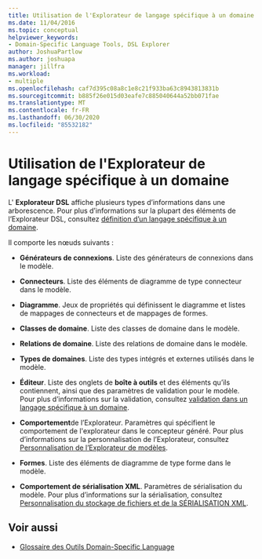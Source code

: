 ```yaml
---
title: Utilisation de l'Explorateur de langage spécifique à un domaine
ms.date: 11/04/2016
ms.topic: conceptual
helpviewer_keywords:
- Domain-Specific Language Tools, DSL Explorer
author: JoshuaPartlow
ms.author: joshuapa
manager: jillfra
ms.workload:
- multiple
ms.openlocfilehash: caf7d395c08a8c1e8c21f933ba63c8943813831b
ms.sourcegitcommit: b885f26e015d03eafe7c885040644a52bb071fae
ms.translationtype: MT
ms.contentlocale: fr-FR
ms.lasthandoff: 06/30/2020
ms.locfileid: "85532182"
---
```

# <a name="working-with-the-domain-specific-language-explorer"></a>Utilisation de l'Explorateur de langage spécifique à un domaine
L' **Explorateur DSL** affiche plusieurs types d’informations dans une arborescence. Pour plus d’informations sur la plupart des éléments de l’Explorateur DSL, consultez [définition d’un langage spécifique à un domaine](../modeling/how-to-define-a-domain-specific-language.md).

 Il comporte les nœuds suivants :

- **Générateurs de connexions**. Liste des générateurs de connexions dans le modèle.

- **Connecteurs**. Liste des éléments de diagramme de type connecteur dans le modèle.

- **Diagramme**. Jeux de propriétés qui définissent le diagramme et listes de mappages de connecteurs et de mappages de formes.

- **Classes de domaine**. Liste des classes de domaine dans le modèle.

- **Relations de domaine**. Liste des relations de domaine dans le modèle.

- **Types de domaines**. Liste des types intégrés et externes utilisés dans le modèle.

- **Éditeur**. Liste des onglets de **boîte à outils** et des éléments qu’ils contiennent, ainsi que des paramètres de validation pour le modèle. Pour plus d’informations sur la validation, consultez [validation dans un langage spécifique à un domaine](../modeling/validation-in-a-domain-specific-language.md).

- **Comportement**de l’Explorateur. Paramètres qui spécifient le comportement de l'explorateur dans le concepteur généré. Pour plus d’informations sur la personnalisation de l’Explorateur, consultez [Personnalisation de l’Explorateur de modèles](../modeling/customizing-the-model-explorer.md).

- **Formes**. Liste des éléments de diagramme de type forme dans le modèle.

- **Comportement de sérialisation XML**. Paramètres de sérialisation du modèle. Pour plus d’informations sur la sérialisation, consultez [Personnalisation du stockage de fichiers et de la SÉRIALISATION XML](../modeling/customizing-file-storage-and-xml-serialization.md).

## <a name="see-also"></a>Voir aussi

- [Glossaire des Outils Domain-Specific Language](https://msdn.microsoft.com/ca5e84cb-a315-465c-be24-76aa3df276aa)
